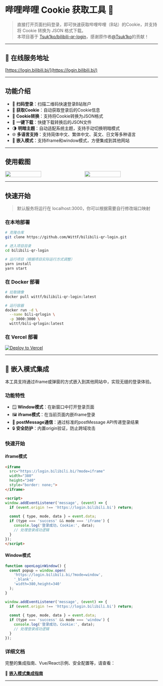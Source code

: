 # 哔哩哔哩 Cookie 获取工具 🍪

> 直接打开页面扫码登录，即可快速获取哔哩哔哩（B站）的Cookie，并支持将 Cookie 转换为 JSON 格式下载。<br>
> 本项目基于 [Tsuk1ko/bilibili-qr-login](https://github.com/Tsuk1ko/bilibili-qr-login)，感谢原作者[@Tsuk1ko](https://github.com/Tsuk1ko/)的贡献！

---

## 🚀 在线服务地址

[https://login.bilibili.bi/](https://login.bilibili.bi/)

---

## 功能介绍

- 🎯 **扫码登录**：扫描二维码快速登录B站账户
- 🍪 **获取Cookie**：自动获取登录后的Cookie信息
- 🔄 **Cookie转换**：支持将Cookie转换为JSON格式
- 💾 **一键下载**：快捷下载转换后的JSON文件
- 🌗 **明暗主题**：自动适配系统主题，支持手动切换明暗模式
- 🌐 **多语言支持**：支持简体中文、繁体中文、英文、日文等多种语言
- 🔗 **嵌入模式**：支持iframe和window模式，方便集成到其他网站

---

## 使用截图

<div style="display: flex; justify-content: center; gap: 20px;">
  <img src="https://github.com/user-attachments/assets/6557a39a-6190-4960-bc6b-b9a691e65851" width="49%" />
  <img src="https://github.com/user-attachments/assets/ecc415ff-dd7a-4e06-98b3-62414127a9de" width="49%" />
</div>

---

## 快速开始

> 默认服务将运行在 localhost:3000，你可以根据需要自行修改端口映射

### 在本地部署

```bash
# 克隆仓库
git clone https://github.com/WittF/bilibili-qr-login.git

# 进入项目目录
cd bilibili-qr-login

# 运行项目（根据项目实际运行方式调整）
yarn install
yarn start
```

### 在 Docker 部署

```bash
# 拉取镜像
docker pull wittf/bilibili-qr-login:latest

# 运行容器
docker run -d \
  --name bili-qrlogin \
  -p 3000:3000 \
  wittf/bili-qrlogin:latest
```

### 在 Vercel 部署

[![Deploy to Vercel](https://vercel.com/button)](https://vercel.com/new/clone?repository-url=https://github.com/WittF/bilibili-qr-login)

---

## 🔗 嵌入模式集成

本工具支持通过iframe或弹窗的方式嵌入到其他网站中，实现无缝的登录体验。

### 功能特性

- 🪟 **Window模式**：在新窗口中打开登录页面
- 🖼️ **iframe模式**：在当前页面内嵌iframe登录
- 📡 **postMessage通信**：通过标准的postMessage API传递登录结果
- 🔒 **安全防护**：内置origin验证，防止跨域攻击

### 快速开始

#### iframe模式

```html
<iframe 
  src="https://login.bilibili.bi/?mode=iframe" 
  width="380" 
  height="340" 
  style="border: none;">
</iframe>

<script>
window.addEventListener('message', (event) => {
  if (event.origin !== 'https://login.bilibili.bi') return;
  
  const { type, mode, data } = event.data;
  if (type === 'success' && mode === 'iframe') {
    console.log('登录成功，Cookie:', data);
    // 处理登录成功逻辑
  }
});
</script>
```

#### Window模式

```javascript
function openLoginWindow() {
  const popup = window.open(
    'https://login.bilibili.bi/?mode=window',
    '_blank',
    'width=380,height=340'
  );
}

window.addEventListener('message', (event) => {
  if (event.origin !== 'https://login.bilibili.bi') return;
  
  const { type, mode, data } = event.data;
  if (type === 'success' && mode === 'window') {
    console.log('登录成功，Cookie:', data);
    // 处理登录成功逻辑
  }
});
```

### 详细文档

完整的集成指南、Vue/React示例、安全配置等，请查看：

📖 **[嵌入模式集成指南](./docs/INTEGRATION.md)**

---

